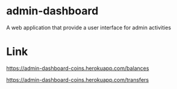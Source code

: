 # admin-dashboard
A web application that provide a user interface for admin activities

# Link

https://admin-dashboard-coins.herokuapp.com/balances

https://admin-dashboard-coins.herokuapp.com/transfers

